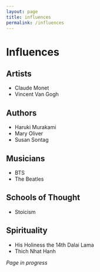 ```yaml
---
layout: page
title: influences
permalink: /influences
---
```


<h1>Influences</h1>

<h2>Artists</h2>

- Claude Monet
- Vincent Van Gogh

<h2>Authors</h2>

- Haruki Murakami
- Mary Oliver
- Susan Sontag

<h2>Musicians</h2>

- BTS
- The Beatles

<h2>Schools of Thought</h2>

- Stoicism

<h2>Spirituality</h2>

- His Holiness the 14th Dalai Lama
- Thich Nhat Hanh

<i>Page in progress</i>

<style>
  .wrapper {
    max-width: 58em;
  }
</style>
